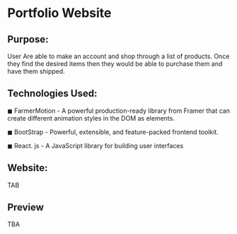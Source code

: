 # Portfolio Website

## Purpose:

User Are able to make an account and shop through a list of products. Once they find the desired items then they would be able to purchase them and have them shipped.

## Technologies Used:

◼ FarmerMotion - A powerful production-ready library from Framer that can create different animation styles in the DOM as elements.

◼ BootStrap - Powerful, extensible, and feature-packed frontend toolkit.

◼ React. js - A JavaScript library for building user interfaces

## Website:

TAB

## Preview

TBA
